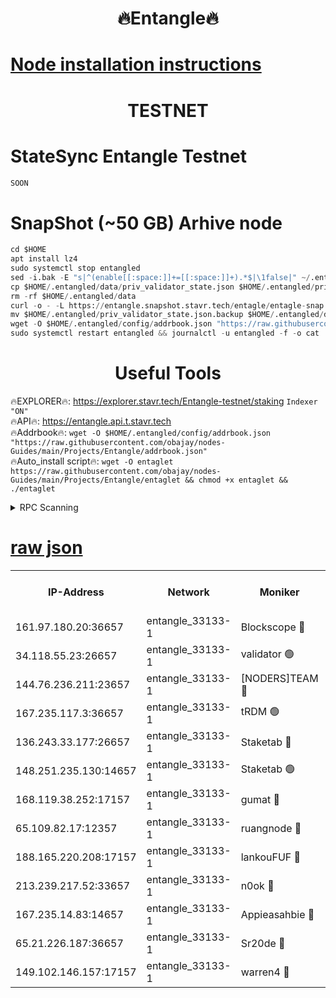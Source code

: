 <h1 align="center"> 🔥Entangle🔥</h1>

[Node installation instructions](https://github.com/obajay/nodes-Guides/tree/main/Projects/Entangle)
=

<h1 align="center"> TESTNET</h1>

# StateSync Entangle Testnet
```python
SOON
```
# SnapShot (~50 GB) Arhive node
```python
cd $HOME
apt install lz4
sudo systemctl stop entangled
sed -i.bak -E "s|^(enable[[:space:]]+=[[:space:]]+).*$|\1false|" ~/.entangled/config/config.toml
cp $HOME/.entangled/data/priv_validator_state.json $HOME/.entangled/priv_validator_state.json.backup
rm -rf $HOME/.entangled/data
curl -o - -L https://entangle.snapshot.stavr.tech/entagle/entagle-snap.tar.lz4 | lz4 -c -d - | tar -x -C $HOME/.entangled --strip-components 2
mv $HOME/.entangled/priv_validator_state.json.backup $HOME/.entangled/data/priv_validator_state.json
wget -O $HOME/.entangled/config/addrbook.json "https://raw.githubusercontent.com/obajay/nodes-Guides/main/Projects/Entangle/addrbook.json"
sudo systemctl restart entangled && journalctl -u entangled -f -o cat
```
 <h1 align="center"> Useful Tools</h1>
 
🔥EXPLORER🔥: https://explorer.stavr.tech/Entangle-testnet/staking        `Indexer "ON"` \
🔥API🔥:      https://entangle.api.t.stavr.tech \
🔥Addrbook🔥: ```wget -O $HOME/.entangled/config/addrbook.json "https://raw.githubusercontent.com/obajay/nodes-Guides/main/Projects/Entangle/addrbook.json"``` \
🔥Auto_install script🔥:  `wget -O entaglet https://raw.githubusercontent.com/obajay/nodes-Guides/main/Projects/Entangle/entaglet && chmod +x entaglet && ./entaglet`


<details>
<summary>RPC Scanning</summary>

<h2 align="center"> We scan nodes in real time every 4 hours. And we provide the final result of RPC endpoints.
We cannot influence the operation of these nodes in any way. </h2>


```python
If Voting Power is higher than 0 --> then the Node is a validator of the network and may be subject to attack and be a potential threat to the chain.
```
```python
We marked such validators with a red symbol
```

</details>

[raw json](https://rpc-check.entangt.stavr.tech/entangt/rpc-entangt-result.json)
=


<table><tr><th>IP-Address</th><th>Network</th><th>Moniker</th><th>Latest Block Height</th><th>Earliest Block Height</th><th>Catching Up</th><th>Tx Index</th><th>Voting Power</th><th>Scan Time</th></tr><tr><td>161.97.180.20:36657</td><td>entangle_33133-1</td><td>Blockscope 🔴</td><td>2137286</td><td>1</td><td>False</td><td>off</td><td>282695498265486</td><td>2024-02-11T15:40:11.962974735UTC</td></tr><tr><td>34.118.55.23:26657</td><td>entangle_33133-1</td><td>validator 🟢</td><td>2137286</td><td>1</td><td>False</td><td>on</td><td>0</td><td>2024-02-11T15:40:13.102902086UTC</td></tr><tr><td>144.76.236.211:23657</td><td>entangle_33133-1</td><td>[NODERS]TEAM 🔴</td><td>2137288</td><td>1</td><td>False</td><td>off</td><td>27053922473610666</td><td>2024-02-11T15:40:21.140168769UTC</td></tr><tr><td>167.235.117.3:36657</td><td>entangle_33133-1</td><td>tRDM 🟢</td><td>2137290</td><td>1</td><td>False</td><td>on</td><td>0</td><td>2024-02-11T15:40:32.610220223UTC</td></tr><tr><td>136.243.33.177:26657</td><td>entangle_33133-1</td><td>Staketab 🔴</td><td>2137288</td><td>660001</td><td>False</td><td>on</td><td>148510579400574</td><td>2024-02-11T15:40:23.453019888UTC</td></tr><tr><td>148.251.235.130:14657</td><td>entangle_33133-1</td><td>Staketab 🟢</td><td>2137286</td><td>660801</td><td>False</td><td>on</td><td>0</td><td>2024-02-11T15:40:11.274212103UTC</td></tr><tr><td>168.119.38.252:17157</td><td>entangle_33133-1</td><td>gumat 🔴</td><td>2137286</td><td>962001</td><td>False</td><td>on</td><td>325097334397220</td><td>2024-02-11T15:40:13.411256006UTC</td></tr><tr><td>65.109.82.17:12357</td><td>entangle_33133-1</td><td>ruangnode 🔴</td><td>2137286</td><td>1312001</td><td>False</td><td>off</td><td>479450575956892</td><td>2024-02-11T15:40:12.353410538UTC</td></tr><tr><td>188.165.220.208:17157</td><td>entangle_33133-1</td><td>lankouFUF 🔴</td><td>2137286</td><td>1910001</td><td>False</td><td>off</td><td>305815199504927</td><td>2024-02-11T15:40:13.710268271UTC</td></tr><tr><td>213.239.217.52:33657</td><td>entangle_33133-1</td><td>n0ok 🔴</td><td>2137290</td><td>2037289</td><td>False</td><td>off</td><td>46579061375574413</td><td>2024-02-11T15:40:27.817754985UTC</td></tr><tr><td>167.235.14.83:14657</td><td>entangle_33133-1</td><td>Appieasahbie 🔴</td><td>2137290</td><td>2042001</td><td>False</td><td>on</td><td>43245476947299815</td><td>2024-02-11T15:40:32.271423473UTC</td></tr><tr><td>65.21.226.187:36657</td><td>entangle_33133-1</td><td>Sr20de 🔴</td><td>2137286</td><td>2049001</td><td>False</td><td>off</td><td>10038383211256</td><td>2024-02-11T15:40:11.666260259UTC</td></tr><tr><td>149.102.146.157:17157</td><td>entangle_33133-1</td><td>warren4 🔴</td><td>2137288</td><td>2098001</td><td>False</td><td>on</td><td>484782709958045</td><td>2024-02-11T15:40:20.833329058UTC</td></tr></table>
